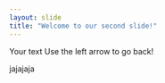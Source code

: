 ```yaml
---
layout: slide
title: "Welcome to our second slide!"
---
```

Your text
Use the left arrow to go back!



jajajaja

